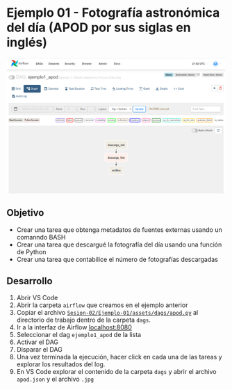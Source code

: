 # Ejemplo 01 - Fotografía astronómica del día (APOD por sus siglas en inglés)


![graph view](assets/img/graph_view.png)
## Objetivo

* Crear una tarea que obtenga metadatos de fuentes externas usando un comanndo BASH
* Crear una tarea que descargué la fotografía del día usando una función de Python
* Crear una tarea que contabilice el número de fotografías descargadas

## Desarrollo

1. Abrir VS Code
2. Abrir la carpeta `airflow` que creamos en el ejemplo anterior
3. Copiar el archivo [`Sesion-02/Ejemplo-01/assets/dags/apod.py`](assets/dags/apod.py) al directorio de trabajo dentro de la carpeta `dags`.
4. Ir a la interfaz de Airflow [localhost:8080](localhost:8080)
5. Seleccionar el dag `ejemplo1_apod` de la lista
6. Activar el DAG
7. Disparar el DAG
8. Una vez terminada la ejecución, hacer click en cada una de las tareas y explorar los resultados del log.
9. En VS Code explorar el contenido de la carpeta `dags` y abrir el archivo `apod.json` y el archivo `.jpg`
